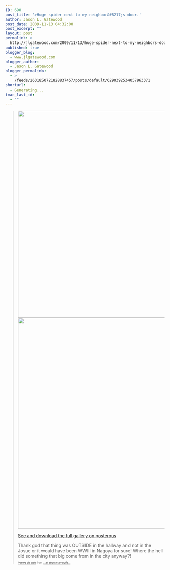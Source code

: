 ```yaml
---
ID: 690
post_title: '>Huge spider next to my neighbor&#8217;s door.'
author: Jason L. Gatewood
post_date: 2009-11-13 04:32:00
post_excerpt: ""
layout: post
permalink: >
  http://jlgatewood.com/2009/11/13/huge-spider-next-to-my-neighbors-door/
published: true
blogger_blog:
  - www.jlgatewood.com
blogger_author:
  - Jason L. Gatewood
blogger_permalink:
  - >
    /feeds/2631850721828837457/posts/default/6290392534057963371
shorturl:
  - Generating...
tmac_last_id:
  - ""
---
```

><p><a href="http://posterous.com/getfile/files.posterous.com/starrwulfe/EygBkeGasdsfxtqfhmejudbcvnwzAubpdwedfnrDigrvofIiBtgnavirkfqe/IMG_0067.jpg.scaled1000.jpg"><img src="http://posterous.com/getfile/files.posterous.com/starrwulfe/EygBkeGasdsfxtqfhmejudbcvnwzAubpdwedfnrDigrvofIiBtgnavirkfqe/IMG_0067.jpg.scaled500.jpg" width="500" height="654" /></a> <a href="http://posterous.com/getfile/files.posterous.com/starrwulfe/zjzHFBdjrrdFAgHhCbkFgqHschnfBxlHHIFIiCdhuffuiezlJwqEzxjbwrHr/IMG_0068.jpg.scaled1000.jpg"><img src="http://posterous.com/getfile/files.posterous.com/starrwulfe/zjzHFBdjrrdFAgHhCbkFgqHschnfBxlHHIFIiCdhuffuiezlJwqEzxjbwrHr/IMG_0068.jpg.scaled500.jpg" width="500" height="667" /></a> <div><a href="http://starrwulfe.posterous.com/huge-spider-next-to-my-neighbors-door">See and download the full gallery on posterous</a></div></p>Thank god that thing was OUTSIDE in the hallway and not in the Josue or it would have been WWIII in Nagoya for sure! Where the hell did something that big come from in the city anyway?!      <p style="font-size: 8px;">  <a href="http://posterous.com">Posted via web</a>   from <a href="http://starrwulfe.posterous.com/huge-spider-next-to-my-neighbors-door">...all about starrwulfe...</a>  </p>